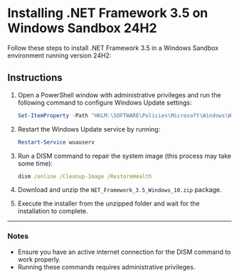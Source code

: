 # Installing .NET Framework 3.5 on Windows Sandbox 24H2

Follow these steps to install .NET Framework 3.5 in a Windows Sandbox environment running version 24H2:

## Instructions

1. Open a PowerShell window with administrative privileges and run the following command to configure Windows Update settings:

    ```powershell
    Set-ItemProperty -Path "HKLM:\SOFTWARE\Policies\Microsoft\Windows\WindowsUpdate\AU" -Name "UseWUServer" -Value 0
    ```

2. Restart the Windows Update service by running:

    ```powershell
    Restart-Service wuauserv
    ```

3. Run a DISM command to repair the system image (this process may take some time):

    ```cmd
    dism /online /Cleanup-Image /RestoreHealth
    ```

4. Download and unzip the `NET_Framework_3.5_Windows_10.zip` package.

5. Execute the installer from the unzipped folder and wait for the installation to complete.

---

### Notes
- Ensure you have an active internet connection for the DISM command to work properly.
- Running these commands requires administrative privileges.
